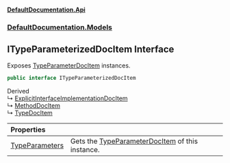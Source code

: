 #### [DefaultDocumentation.Api](index.md 'index')
### [DefaultDocumentation.Models](index.md#DefaultDocumentation.Models 'DefaultDocumentation.Models')

## ITypeParameterizedDocItem Interface

Exposes [TypeParameterDocItem](TypeParameterDocItem.md 'DefaultDocumentation.Models.Parameters.TypeParameterDocItem') instances.

```csharp
public interface ITypeParameterizedDocItem
```

Derived  
&#8627; [ExplicitInterfaceImplementationDocItem](ExplicitInterfaceImplementationDocItem.md 'DefaultDocumentation.Models.Members.ExplicitInterfaceImplementationDocItem')  
&#8627; [MethodDocItem](MethodDocItem.md 'DefaultDocumentation.Models.Members.MethodDocItem')  
&#8627; [TypeDocItem](TypeDocItem.md 'DefaultDocumentation.Models.Types.TypeDocItem')

| Properties | |
| :--- | :--- |
| [TypeParameters](ITypeParameterizedDocItem.TypeParameters.md 'DefaultDocumentation.Models.ITypeParameterizedDocItem.TypeParameters') | Gets the [TypeParameterDocItem](TypeParameterDocItem.md 'DefaultDocumentation.Models.Parameters.TypeParameterDocItem') of this instance. |
